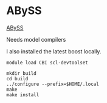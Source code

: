 
#	ABySS

[ABySS](https://github.com/bcgsc/abyss)


Needs model compilers

I also installed the latest boost locally.


```
module load CBI scl-devtoolset

mkdir build
cd build
../configure --prefix=$HOME/.local 
make
make install
```



